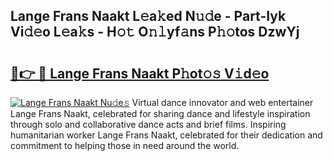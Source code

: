 ## Lange Frans Naakt L𝚎a𝚔ed N𝚞𝚍e - Part-Iyk Vi𝚍𝚎o L𝚎a𝚔s - H𝚘𝚝 O𝚗𝚕yf𝚊ns P𝚑𝚘tos DzwYj

# <h2><a href="http://kf6hme.oniu.top/?m=Lange+Frans+Naakt">🔗👉 🔴 Lange Frans Naakt P𝚑ot𝚘𝚜 V𝚒d𝚎o</a></h2>

[![Lange Frans Naakt Nu𝚍e𝚜](https://i.imgur.com/0qMVB7G.gif)](http://kf6hme.oniu.top/?m=Lange+Frans+Naakt)
Virtual dance innovator and web entertainer Lange Frans Naakt, celebrated for sharing dance and lifestyle inspiration through solo and collaborative dance acts and brief films. Inspiring humanitarian worker Lange Frans Naakt, celebrated for their dedication and commitment to helping those in need around the world.  

